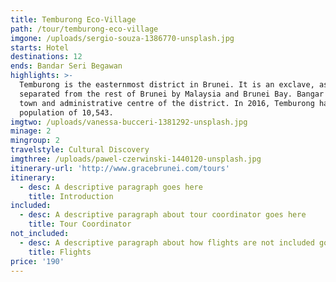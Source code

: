 ```yaml
---
title: Temburong Eco-Village
path: /tour/temburong-eco-village
imgone: /uploads/sergio-souza-1386770-unsplash.jpg
starts: Hotel
destinations: 12
ends: Bandar Seri Begawan
highlights: >-
  Temburong is the easternmost district in Brunei. It is an exclave, as it is
  separated from the rest of Brunei by Malaysia and Brunei Bay. Bangar is the
  town and administrative centre of the district. In 2016, Temburong had a
  population of 10,543.
imgtwo: /uploads/vanessa-bucceri-1381292-unsplash.jpg
minage: 2
mingroup: 2
travelstyle: Cultural Discovery
imgthree: /uploads/pawel-czerwinski-1440120-unsplash.jpg
itinerary-url: 'http://www.gracebrunei.com/tours'
itinerary:
  - desc: A descriptive paragraph goes here
    title: Introduction
included:
  - desc: A descriptive paragraph about tour coordinator goes here
    title: Tour Coordinator
not_included:
  - desc: A descriptive paragraph about how flights are not included goes here
    title: Flights
price: '190'
---
```


